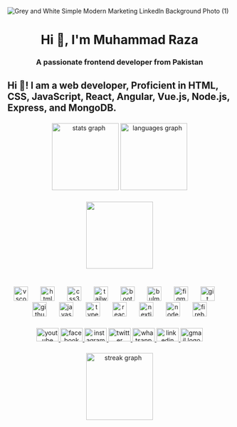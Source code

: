 ![Grey and White Simple Modern Marketing Linkedln Background Photo (1)](https://github.com/user-attachments/assets/c464ed2c-2575-4549-ab2e-9a3690265827)

<h1 align="center">Hi 👋, I'm Muhammad Raza</h1>
<h3 align="center">A passionate frontend developer from Pakistan</h3>


<h2 align="left">Hi 👋! I am a web developer, Proficient in HTML, CSS, JavaScript, React, Angular, Vue.js, Node.js, Express, and MongoDB.</h2>

###

<div align="center">
  <img src="https://github-readme-stats.vercel.app/api?username=CodeWith-SMR&hide_title=false&hide_rank=false&show_icons=true&include_all_commits=true&count_private=true&disable_animations=false&theme=dracula&locale=en&hide_border=false" height="150" alt="stats graph"  />
  <img src="https://github-readme-stats.vercel.app/api/top-langs?username=CodeWith-SMR&locale=en&hide_title=false&layout=compact&card_width=320&langs_count=5&theme=dracula&hide_border=false" height="150" alt="languages graph"  />
</div>

###

<div align="center">
  <img height="150" src="https://raw.githubusercontent.com/PolarBearGG/PolarBearGG/master/web-developer.gif"  />
</div>

###

<br clear="both">

<div align="center">
  <img src="https://skillicons.dev/icons?i=vscode" height="32" alt="vscode logo"  />
  <img width="20" />
  <img src="https://skillicons.dev/icons?i=html" height="32" alt="html5 logo"  />
  <img width="20" />
  <img src="https://skillicons.dev/icons?i=css" height="32" alt="css3 logo"  />
  <img width="20" />
  <img src="https://skillicons.dev/icons?i=tailwind" height="32" alt="tailwindcss logo"  />
  <img width="20" />
  <img src="https://skillicons.dev/icons?i=bootstrap" height="32" alt="bootstrap logo"  />
  <img width="20" />
  <img src="https://cdn.simpleicons.org/bulma/00D1B2" height="32" alt="bulma logo"  />
  <img width="20" />
  <img src="https://skillicons.dev/icons?i=figma" height="32" alt="figma logo"  />
  <img width="20" />
  <img src="https://skillicons.dev/icons?i=git" height="32" alt="git logo"  />
  <img width="20" />
  <img src="https://skillicons.dev/icons?i=github" height="32" alt="github logo"  />
  <img width="20" />
  <img src="https://skillicons.dev/icons?i=js" height="32" alt="javascript logo"  />
  <img width="20" />
  <img src="https://skillicons.dev/icons?i=ts" height="32" alt="typescript logo"  />
  <img width="20" />
  <img src="https://skillicons.dev/icons?i=react" height="32" alt="react logo"  />
  <img width="20" />
  <img src="https://skillicons.dev/icons?i=nextjs" height="32" alt="nextjs logo"  />
  <img width="20" />
  <img src="https://skillicons.dev/icons?i=nodejs" height="32" alt="nodejs logo"  />
  <img width="20" />
  <img src="https://skillicons.dev/icons?i=firebase" height="32" alt="firebase logo"  />
</div>

###

<div align="center">
  <a href="https://www.youtube.com/channel/UCwJV_Sb7I1XQBxsoCW0D_hQ" target="_blank">
    <img src="https://raw.githubusercontent.com/maurodesouza/profile-readme-generator/master/src/assets/icons/social/youtube/default.svg" width="50" height="30" alt="youtube logo"  />
  </a>
  <a href="https://www.facebook.com/profile.php?id=61552142131093" target="_blank">
    <img src="https://raw.githubusercontent.com/maurodesouza/profile-readme-generator/master/src/assets/icons/social/facebook/default.svg" width="50" height="30" alt="facebook logo"  />
  </a>
  <a href="https://www.instagram.com/muhammabraza2005/" target="_blank">
    <img src="https://raw.githubusercontent.com/maurodesouza/profile-readme-generator/master/src/assets/icons/social/instagram/default.svg" width="50" height="30" alt="instagram logo"  />
  </a>
  <a href="https://twitter.com/CodeWithSMR" target="_blank">
    <img src="https://raw.githubusercontent.com/maurodesouza/profile-readme-generator/master/src/assets/icons/social/twitter/default.svg" width="50" height="30" alt="twitter logo"  />
  </a>
  <a href="+923161045073" target="_blank">
    <img src="https://raw.githubusercontent.com/maurodesouza/profile-readme-generator/master/src/assets/icons/social/whatsapp/default.svg" width="50" height="30" alt="whatsapp logo"  />
  </a>
  <a href="https://www.linkedin.com/in/muhammad-raza-a6b9312b7/" target="_blank">
    <img src="https://raw.githubusercontent.com/maurodesouza/profile-readme-generator/master/src/assets/icons/social/linkedin/default.svg" width="50" height="30" alt="linkedin logo"  />
  </a>
  <a href="codewithsmr@gmail.com" target="_blank">
    <img src="https://raw.githubusercontent.com/maurodesouza/profile-readme-generator/master/src/assets/icons/social/gmail/default.svg" width="50" height="30" alt="gmail logo"  />
  </a>
</div>

###

<div align="center">
  <img src="https://streak-stats.demolab.com?user=CodeWith-SMR&locale=en&mode=daily&theme=dracula&hide_border=false&border_radius=5" height="150" alt="streak graph"  />
</div>

###
